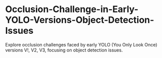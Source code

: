 # Occlusion-Challenge-in-Early-YOLO-Versions-Object-Detection-Issues
Explore occlusion challenges faced by early YOLO (You Only Look Once) versions V!, V2, V3, focusing on object detection issues.
